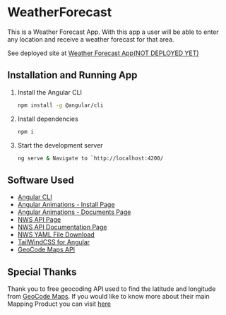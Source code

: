 # WeatherForecast

This is a Weather Forecast App. With this app a user will be able to enter any location and receive a weather forecast for that area. 

See deployed site at [Weather Forecast App(NOT DEPLOYED YET)]()

## Installation and Running App

1. Install the Angular CLI

   ```sh
   npm install -g @angular/cli
   ```

3. Install dependencies

   ```sh
   npm i
   ```

4. Start the development server

   ```sh
   ng serve & Navigate to `http://localhost:4200/
   ```


## Software Used

- [Angular CLI](https://angular.io/cli)
- [Angular Animations - Install Page](https://angular.io/cli)
- [Angular Animations - Documents Page](https://angular.io/guide/animations)
- [NWS API Page](https://weather-gov.github.io/api/general-faqs#how-to-get-forecast)
- [NWS API Documentation Page](https://www.weather.gov/documentation/services-web-api)
- [NWS YAML File Download](https://api.weather.gov/openapi.yaml)
- [TailWindCSS for Angular](https://tailwindcss.com/docs/guides/angular)
- [GeoCode Maps API](https://geocode.maps.co/)

## Special Thanks

Thank you to free geocoding API used to find the latitude and longitude from [GeoCode Maps](). If you would like to know more about their main Mapping Product you can visit [here](https://maps.co/)
